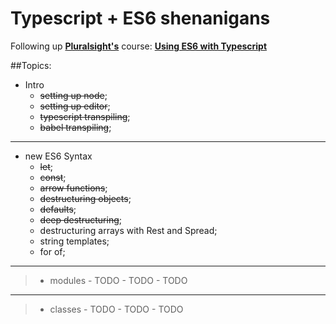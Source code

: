 # Typescript + ES6 shenanigans

Following up **[Pluralsight's][1]** course: **[Using ES6 with Typescript][2]**

##Topics:

- Intro
    - ~~setting up node~~;
    - ~~setting up editor~~;
    - ~~typescript transpiling~~;
    - ~~babel transpiling~~;

---    

- new ES6 Syntax
    - ~~let~~;
    - ~~const~~;
    - ~~arrow functions~~;
    - ~~destructuring objects~~;
    - ~~defaults~~;
    - ~~deep destructuring~~;
    - destructuring arrays with Rest and Spread;
    - string templates;
    - for of;

---


> - modules
    - TODO
    - TODO
    - TODO

---

> - classes
    - TODO
    - TODO
    - TODO
    
[1]: https://www.pluralsight.com/
[2]: https://www.pluralsight.com/courses/es6-with-typescript